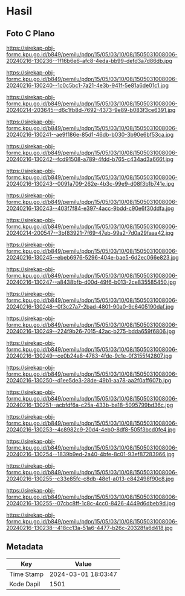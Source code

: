 # Hasil

## Foto C Plano

https://sirekap-obj-formc.kpu.go.id/b849/pemilu/pdpr/15/05/03/10/08/1505031008006-20240216-130236--1f16b6e6-afc8-4eda-bb99-defd3a7d86db.jpg

https://sirekap-obj-formc.kpu.go.id/b849/pemilu/pdpr/15/05/03/10/08/1505031008006-20240216-130240--1c0c5bc1-7a21-4e3b-941f-5e81a6de01c1.jpg

https://sirekap-obj-formc.kpu.go.id/b849/pemilu/pdpr/15/05/03/10/08/1505031008006-20240214-203645--d6c1fb8d-7692-4373-9e89-b083f3ce6391.jpg

https://sirekap-obj-formc.kpu.go.id/b849/pemilu/pdpr/15/05/03/10/08/1505031008006-20240216-130241--ae9f186e-85d1-46db-b030-3b90e6bf53ca.jpg

https://sirekap-obj-formc.kpu.go.id/b849/pemilu/pdpr/15/05/03/10/08/1505031008006-20240216-130242--fcd91508-a789-4fdd-b765-c434ad3a666f.jpg

https://sirekap-obj-formc.kpu.go.id/b849/pemilu/pdpr/15/05/03/10/08/1505031008006-20240216-130243--0091a709-262e-4b3c-99e9-d08f3b1b741e.jpg

https://sirekap-obj-formc.kpu.go.id/b849/pemilu/pdpr/15/05/03/10/08/1505031008006-20240216-130243--403f7f84-e397-4acc-9bdd-c90e6f30ddfa.jpg

https://sirekap-obj-formc.kpu.go.id/b849/pemilu/pdpr/15/05/03/10/08/1505031008006-20240214-200547--3bf83921-7f69-47eb-99a2-7d0a29faaa42.jpg

https://sirekap-obj-formc.kpu.go.id/b849/pemilu/pdpr/15/05/03/10/08/1505031008006-20240216-130245--ebeb6976-5296-404e-bae5-6d2ec066e823.jpg

https://sirekap-obj-formc.kpu.go.id/b849/pemilu/pdpr/15/05/03/10/08/1505031008006-20240216-130247--a8438bfb-d00d-49f6-b013-2ce835585450.jpg

https://sirekap-obj-formc.kpu.go.id/b849/pemilu/pdpr/15/05/03/10/08/1505031008006-20240216-130248--0f3c27a7-2bad-4801-90a0-9c6405190daf.jpg

https://sirekap-obj-formc.kpu.go.id/b849/pemilu/pdpr/15/05/03/10/08/1505031008006-20240216-130249--224f9b26-7015-42ac-b275-bdda659f6806.jpg

https://sirekap-obj-formc.kpu.go.id/b849/pemilu/pdpr/15/05/03/10/08/1505031008006-20240216-130249--ce0b24a8-4783-4fde-9c1e-0f3155f42807.jpg

https://sirekap-obj-formc.kpu.go.id/b849/pemilu/pdpr/15/05/03/10/08/1505031008006-20240216-130250--d1ee5de3-28de-49b1-aa78-aa2f0aff607b.jpg

https://sirekap-obj-formc.kpu.go.id/b849/pemilu/pdpr/15/05/03/10/08/1505031008006-20240216-130251--acbfdf6a-c25a-433b-ba18-5095799bd36c.jpg

https://sirekap-obj-formc.kpu.go.id/b849/pemilu/pdpr/15/05/03/10/08/1505031008006-20240216-130253--4c8982c9-20d4-4eb0-8df8-505f3bcd0fe4.jpg

https://sirekap-obj-formc.kpu.go.id/b849/pemilu/pdpr/15/05/03/10/08/1505031008006-20240216-130254--1839b9ed-2a40-4bfe-8c01-93ef87283966.jpg

https://sirekap-obj-formc.kpu.go.id/b849/pemilu/pdpr/15/05/03/10/08/1505031008006-20240216-130255--c33e85fc-c8db-48e1-a013-e842498f90c8.jpg

https://sirekap-obj-formc.kpu.go.id/b849/pemilu/pdpr/15/05/03/10/08/1505031008006-20240216-130255--07cbc8ff-1c8c-4cc0-8426-4449d6dbeb9d.jpg

https://sirekap-obj-formc.kpu.go.id/b849/pemilu/pdpr/15/05/03/10/08/1505031008006-20240216-130238--418cc13a-51a6-4477-b26c-20328fa6d418.jpg


## Metadata

| Key        | Value               |
| ---------- | ------------------- |
| Time Stamp | 2024-03-01 18:03:47 |
| Kode Dapil | 1501                |



